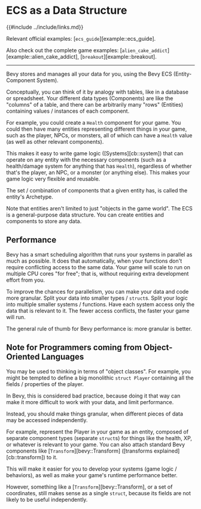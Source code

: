 # ECS as a Data Structure

{{#include ../include/links.md}}

Relevant official examples:
[`ecs_guide`][example::ecs_guide].

Also check out the complete game examples:
[`alien_cake_addict`][example::alien_cake_addict],
[`breakout`][example::breakout].

---

Bevy stores and manages all your data for you, using the Bevy ECS
(Entity-Component System).

Conceptually, you can think of it by analogy with tables, like in a database
or spreadsheet. Your different data types (Components) are like the "columns"
of a table, and there can be arbitrarily many "rows" (Entities) containing
values / instances of each component.

For example, you could create a `Health` component for your game. You could
then have many entities representing different things in your game, such
as the player, NPCs, or monsters, all of which can have a `Health` value
(as well as other relevant components).

This makes it easy to write game logic ([Systems][cb::system]) that can
operate on any entity with the necessary components (such as a health/damage
system for anything that has `Health`), regardless of whether that's the
player, an NPC, or a monster (or anything else). This makes your game logic
very flexible and reusable.

The set / combination of components that a given entity has, is called the
entity's Archetype.

Note that entities aren't limited to just "objects in the game world". The ECS
is a general-purpose data structure. You can create entities and components
to store any data.

## Performance

Bevy has a smart scheduling algorithm that runs your systems in parallel
as much as possible. It does that automatically, when your functions don't
require conflicting access to the same data. Your game will scale to run on
multiple CPU cores "for free"; that is, without requiring extra development
effort from you.

To improve the chances for parallelism, you can make your data and code more
granular. Split your data into smaller types / `struct`s. Split your logic
into multiple smaller systems / functions. Have each system access only the
data that is relevant to it. The fewer access conflicts, the faster your
game will run.

The general rule of thumb for Bevy performance is: more granular is better.

## Note for Programmers coming from Object-Oriented Languages

You may be used to thinking in terms of "object classes". For example, you
might be tempted to define a big monolithic `struct Player` containing all
the fields / properties of the player.

In Bevy, this is considered bad practice, because doing it that way can make
it more difficult to work with your data, and limit performance.

Instead, you should make things granular, when different pieces of data may
be accessed independently.

For example, represent the Player in your game as an entity, composed
of separate component types (separate `struct`s) for things like the
health, XP, or whatever is relevant to your game. You can also attach
standard Bevy components like [`Transform`][bevy::Transform] ([transforms
explained][cb::transform]) to it.

This will make it easier for you to develop your systems (game logic /
behaviors), as well as make your game's runtime performance better.

However, something like a [`Transform`][bevy::Transform], or a set of
coordinates, still makes sense as a single `struct`, because its fields are
not likely to be useful independently.
